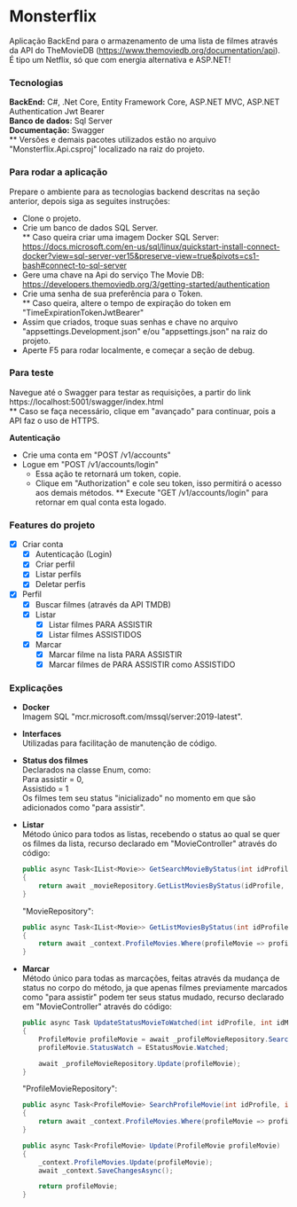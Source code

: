# Monsterflix 

Aplicação BackEnd para o armazenamento de uma lista de filmes através da API do TheMovieDB (https://www.themoviedb.org/documentation/api).  
É tipo um Netflix, só que com energia alternativa e ASP.NET!

### Tecnologias

**BackEnd:** C#, .Net Core, Entity Framework Core, ASP.NET MVC, ASP.NET Authentication Jwt Bearer  
**Banco de dados:** Sql Server  
**Documentação:** Swagger  
** Versões e demais pacotes utilizados estão no arquivo "Monsterflix.Api.csproj" localizado na raiz do projeto.

### Para rodar a aplicação 

Prepare o ambiente para as tecnologias backend descritas na seção anterior, depois siga as seguites instruções:
* Clone o projeto.  
* Crie um banco de dados SQL Server.  
    ** Caso queira criar uma imagem Docker SQL Server: https://docs.microsoft.com/en-us/sql/linux/quickstart-install-connect-docker?view=sql-server-ver15&preserve-view=true&pivots=cs1-bash#connect-to-sql-server
* Gere uma chave na Api do serviço The Movie DB: https://developers.themoviedb.org/3/getting-started/authentication  
* Crie uma senha de sua preferência para o Token.  
    ** Caso queira, altere o tempo de expiração do token em "TimeExpirationTokenJwtBearer"  
* Assim que criados, troque suas senhas e chave no arquivo "appsettings.Development.json" e/ou "appsettings.json" na raiz do projeto.  
* Aperte F5 para rodar localmente, e começar a seção de debug.

### Para teste 

Navegue até o Swagger para testar as requisições, a partir do link https://localhost:5001/swagger/index.html  
** Caso se faça necessário, clique em "avançado" para continuar, pois a API faz o uso de HTTPS. 

**Autenticação**  
* Crie uma conta em "POST /v1/accounts"
* Logue em "POST /v1/accounts/login"  
    * Essa ação te retornará um token, copie.
    * Clique em "Authorization" e cole seu token, isso permitirá o acesso aos demais métodos.
** Execute "GET /v1/accounts/login" para retornar em qual conta esta logado.

### Features do projeto

- [x] Criar conta  
    - [x] Autenticação (Login)  
    - [x] Criar perfil  
    - [x] Listar perfils  
    - [x] Deletar perfis  
  
- [x] Perfil  
    - [x] Buscar filmes (através da API TMDB)  
    - [x] Listar  
        - [x] Listar filmes PARA ASSISTIR  
        - [x] Listar filmes ASSISTIDOS  
    - [x] Marcar  
        - [x] Marcar filme na lista PARA ASSISTIR  
        - [x] Marcar filmes de PARA ASSISTIR como ASSISTIDO  

### Explicações

* **Docker**  
    Imagem SQL "mcr.microsoft.com/mssql/server:2019-latest".

* **Interfaces**  
    Utilizadas para facilitação de manutenção de código.

* **Status dos filmes**  
    Declarados na classe Enum, como:  
        Para assistir = 0,  
        Assistido = 1  
    Os filmes tem seu status "inicializado" no momento em que são adicionados como "para assistir".

* **Listar**  
    Método único para todos as listas, recebendo o status ao qual se quer os filmes da lista, recurso declarado em "MovieController" através do código:
    ```c#
    public async Task<IList<Movie>> GetSearchMovieByStatus(int idProfile, [FromQuery] EStatusMovie statusMovie)
    {
        return await _movieRepository.GetListMoviesByStatus(idProfile, statusMovie);
    }
    ```  
    
    "MovieRepository":
    ```c#
    public async Task<IList<Movie>> GetListMoviesByStatus(int idProfile, EStatusMovie statusMovie)
    {
        return await _context.ProfileMovies.Where(profileMovie => profileMovie.IdProfile == idProfile && profileMovie.StatusWatch == statusMovie).Select(profileMovie => profileMovie.Movie).ToListAsync();
    }
    ```

* **Marcar**  
    Método único para todas as marcações, feitas através da mudança de status no corpo do método, ja que apenas filmes previamente marcados como "para assistir" podem ter seus status mudado, recurso declarado em "MovieController" através do código:
    ```c#
    public async Task UpdateStatusMovieToWatched(int idProfile, int idMovieService)
    {
        ProfileMovie profileMovie = await _profileMovieRepository.SearchProfileMovie(idProfile, idMovieService);
        profileMovie.StatusWatch = EStatusMovie.Watched;

        await _profileMovieRepository.Update(profileMovie);
    }
    ```  

    "ProfileMovieRepository":
    ```c#
    public async Task<ProfileMovie> SearchProfileMovie(int idProfile, int idMovieService)
    {
        return await _context.ProfileMovies.Where(profileMovie => profileMovie.IdProfile == idProfile && profileMovie.Movie.IdMovieService == idMovieService).FirstOrDefaultAsync();
    }

    public async Task<ProfileMovie> Update(ProfileMovie profileMovie)
    {
        _context.ProfileMovies.Update(profileMovie);
        await _context.SaveChangesAsync();

        return profileMovie;
    }
    ```